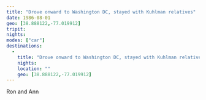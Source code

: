 ```yaml
---
title: "Drove onward to Washington DC, stayed with Kuhlman relatives"
date: 1986-08-01
geo: [38.888122,-77.019912]
tripit:
nights:
modes: ["car"]
destinations:
  -
    title: "Drove onward to Washington DC, stayed with Kuhlman relatives"
    nights:
    location: ""
    geo: [38.888122,-77.019912]
---
```


Ron and Ann
